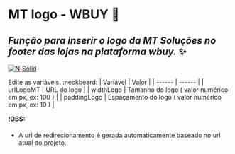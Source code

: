 # MT logo - WBUY  :rocket:
## _Função para inserir o logo da MT Soluções no footer das lojas na plataforma wbuy._ :sparkles:

[![N|Solid](https://mtsolucoes.com.br/wp-content/uploads/2023/08/LOGOTIPO_MT_SOLUCOES.svg)](https://mtsolucoes.com.br/)

Edite as variáveis. :neckbeard:
| Variável | Valor |
| ------ | ------ |
| urlLogoMT | URL do logo |
| widthLogo | Tamanho do logo ( valor numérico em px, ex: 100 ) |
| paddingLogo | Espaçamento do logo ( valor numérico em px, ex: 10 ) |

:exclamation:**OBS:** 

 - A url de redirecionamento é gerada automaticamente baseado no url atual do projeto.

